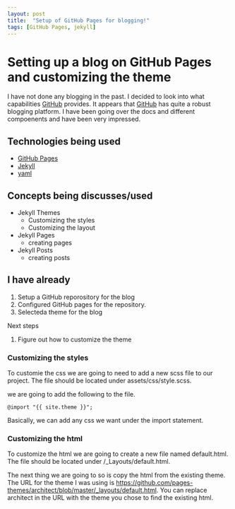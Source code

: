 ```yaml
---
layout: post
title:  "Setup of GitHub Pages for blogging!"
tags: [GitHub Pages, jekyll]
---
```


# Setting up a blog on GitHub Pages and customizing the theme

I have not done any blogging in the past. I decided to look into what capabilities [GitHub](https://www.github.com) provides. It appears that [GitHub](https://www.github.com) has quite a robust blogging platform. I have been going over the docs and different compoenents and have been very impressed.

## Technologies being used

- [GitHub Pages](https://pages.github.com/)
- [Jekyll](https://jekyllrb.com)
- [yaml](https://yaml.org/)

## Concepts being discusses/used

- Jekyll Themes
  - Customizing the styles
  - Customizing the layout
- Jekyll Pages
  - creating pages
- Jekyll Posts
  - creating posts


## I have already

1. Setup a GitHub reporository for the blog
2. Configured GitHub pages for the repository.
3. Selecteda theme for the blog

Next steps

1. Figure out how to customize the theme

### Customizing the styles
To customie the css we are going to need to add a new scss file to our project. The file should be located under assets/css/style.scss.

we are going to add the following to the file.

```
@import "{{ site.theme }}";
```

Basically, we can add any css we want under the import statement.

### Customizing the html

To customize the html we are going to create a new file named default.html. The file should be located under /_Layouts/default.html.

The next thing we are going to so is copy the html from the existing theme. The URL for the theme I was using is https://github.com/pages-themes/architect/blob/master/_layouts/default.html. You can replace architect in the URL with the theme you chose to find the existing html.
